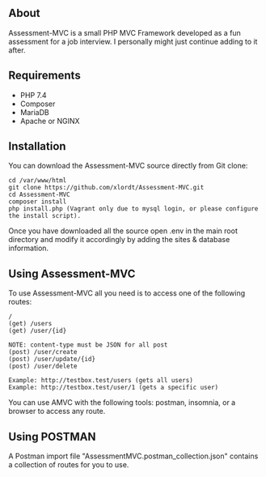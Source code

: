 ## About
Assessment-MVC is a small PHP MVC Framework developed as a fun assessment for a job interview. 
I personally might just continue adding to it after.

## Requirements
- PHP 7.4 
- Composer 
- MariaDB
- Apache or NGINX

## Installation
You can download the Assessment-MVC source directly from Git clone:
```
cd /var/www/html
git clone https://github.com/xlordt/Assessment-MVC.git
cd Assessment-MVC
composer install
php install.php (Vagrant only due to mysql login, or please configure the install script).
``` 
Once you have downloaded all the source open .env in the main root directory and modify it accordingly by 
adding the sites & database information.
## Using Assessment-MVC
To use Assessment-MVC all you need is to access one of the following routes:
```
/
(get) /users
(get) /user/{id}

NOTE: content-type must be JSON for all post
(post) /user/create
(post) /user/update/{id}
(post) /user/delete

Example: http://testbox.test/users (gets all users)
Example: http://testbox.test/user/1 (gets a specific user)
```
You can use AMVC with the following tools: postman, insomnia, or a browser to access any route.
 ## Using POSTMAN
 A Postman import file "AssessmentMVC.postman_collection.json" contains a collection of routes for you to use.
